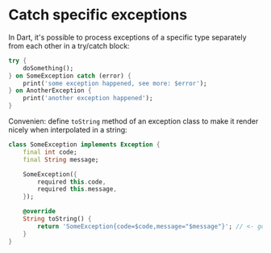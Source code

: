 # Catch specific exceptions

In Dart, it's possible to process exceptions of a specific type separately from each other in a try/catch block:

```dart
try {
    doSomething();
} on SomeException catch (error) {
    print('some exception happened, see more: $error');
} on AnotherException {
    print('another exception happened');
}
```

Convenien: define `toString` method of an exception class to make it render nicely when interpolated in a string:

```dart
class SomeException implements Exception {
    final int code;
    final String message;

    SomeException({
        required this.code,
        required this.message,
    });

    @override
    String toString() {
        return 'SomeException{code=$code,message="$message"}'; // <- gonna render that when in a string, like in 'some exception happened, see more: $error'
    }
}